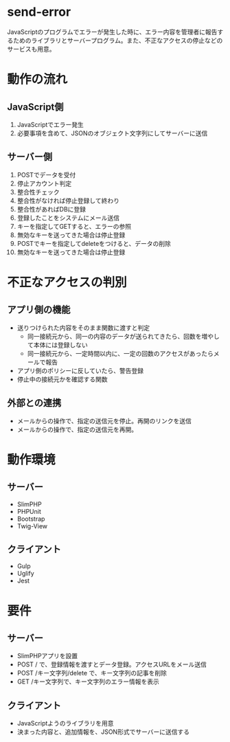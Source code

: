 # send-error
JavaScriptのプログラムでエラーが発生した時に、エラー内容を管理者に報告するためのライブラリとサーバープログラム。また、不正なアクセスの停止などのサービスも用意。

# 動作の流れ
## JavaScript側
1. JavaScriptでエラー発生
2. 必要事項を含めて、JSONのオブジェクト文字列にしてサーバーに送信

## サーバー側
1. POSTでデータを受付
2. 停止アカウント判定
2. 整合性チェック
3. 整合性がなければ停止登録して終わり
4. 整合性があればDBに登録
5. 登録したことをシステムにメール送信
6. キーを指定してGETすると、エラーの参照
7. 無効なキーを送ってきた場合は停止登録
7. POSTでキーを指定してdeleteをつけると、データの削除
8. 無効なキーを送ってきた場合は停止登録

# 不正なアクセスの判別
## アプリ側の機能
- 送りつけられた内容をそのまま関数に渡すと判定
  - 同一接続元から、同一の内容のデータが送られてきたら、回数を増やして本体には登録しない
  - 同一接続元から、一定時間以内に、一定の回数のアクセスがあったらメールで報告
- アプリ側のポリシーに反していたら、警告登録
- 停止中の接続元かを確認する関数

## 外部との連携
- メールからの操作で、指定の送信元を停止。再開のリンクを送信
- メールからの操作で、指定の送信元を再開。


# 動作環境
## サーバー
- SlimPHP
- PHPUnit
- Bootstrap
- Twig-View

## クライアント
- Gulp
- Uglify
- Jest

# 要件
## サーバー
- SlimPHPアプリを設置
- POST / で、登録情報を渡すとデータ登録。アクセスURLをメール送信
- POST /キー文字列/delete で、キー文字列の記事を削除
- GET /キー文字列で、キー文字列のエラー情報を表示

## クライアント
- JavaScriptようのライブラリを用意
- 決まった内容と、追加情報を、JSON形式でサーバーに送信する

